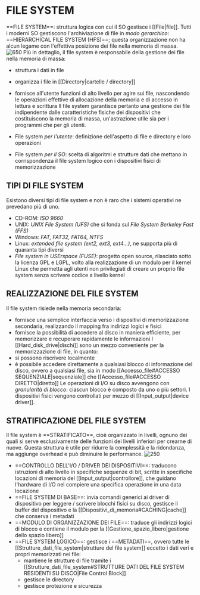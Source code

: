 # FILE SYSTEM
==FILE SYSTEM==: struttura logica con cui il SO gestisce i [[File|file]].
Tutti i moderni SO gestiscono l'archiviazione di file in _modo gerarchico_: ==HIERARCHICAL FILE SYSTEM (HFS)==; questa organizzazione non ha alcun legame con l'effettiva posizione dei file nella memoria di massa.
![650](file_system.png)
Più in dettaglio, il file system è responsabile della gestione dei file nella memoria di massa:
- struttura i dati in file
- organizza i file in [[Directory|cartelle / directory]]
- fornisce all'utente funzioni di alto livello per agire sui file, nascondendo le operazioni effettive di allocazione della memoria e di accesso in lettura e scrittura
Il file system garantisce pertanto una gestione dei file indipendente dalle caratteristiche fisiche dei dispositivi che costituiscono la memoria di massa, un'astrazione utile sia per i programmi che per gli utenti.

- File system _per l'utente_: definizione dell'aspetto di file e directory e loro operazioni
- File system _per il SO_: scelta di algoritmi e strutture dati che mettano in corrispondenza il file system logico con i dispositivi fisici di memorizzazione 

## TIPI DI FILE SYSTEM
Esistono diversi tipi di file system e non è raro che i sistemi operativi ne prevedano più di uno.
- CD-ROM: _ISO 9660_
- UNIX: _UNIX File System (UFS)_ che si fonda sul _File System Berkeley Fast (FFS)_
- Windows: _FAT, FAT32, FAT64, NTFS_
- Linux: _extended file system (ext2, ext3, ext4...)_, ne supporta più di quaranta tipi diversi
- _File system in USErspace (FUSE)_: progetto open source, rilasciato sotto la licenza GPL e LGPL, volto alla realizzazione di un modulo per il kernel Linux che permetta agli utenti non privilegiati di creare un proprio file system senza scrivere codice a livello kernel

## REALIZZAZIONE DEL FILE SYSTEM
Il file system risiede nella memoria secondaria:
- fornisce una semplice interfaccia verso i dispositivi di memorizzazione secondaria, realizzando il mapping fra indirizzi logici e fisici
- fornisce la possibilità di accedere al disco in maniera efficiente, per memorizzare e recuperare rapidamente le informazioni
I [[Hard_disk_drive|dischi]] sono un mezzo conveniente per la memorizzazione di file, in quanto:
- si possono riscrivere localmente
- è possibile accedere direttamente a qualsiasi blocco di informazione del disco, ovvero a qualsiasi file, sia in modo [[Accesso_file#ACCESSO SEQUENZIALE|sequenziale]] che [[Accesso_file#ACCESSO DIRETTO|diretto]]
Le operazioni di I/O su disco avvengono con _granularità di blocco_: ciascun blocco è composto da uno o più settori. I dispositivi fisici vengono controllati per mezzo di [[Input_output|device driver]].

## STRATIFICAZIONE DEL FILE SYSTEM
Il file system è ==STRATIFICATO==, cioè organizzato in livelli, ognuno dei quali si serve esclusivamente delle funzioni dei livelli inferiori per crearne di nuove. Questa struttura è utile per ridurre la complessità e la ridondanza, ma aggiunge overhead e può diminuire le performance.
![250](file_system_strati.png)
- ==CONTROLLO DELL'I/O / DRIVER DEI DISPOSITIVI==: traducono istruzioni di alto livello in specifiche sequenze di bit, scritte in specifiche locazioni di memoria del [[Input_output|controllore]], che guidano l'hardware di I/O nel compiere una specifica operazione in una data locazione
- ==FILE SYSTEM DI BASE==: invia comandi generici ai driver di dispositivo per leggere / scrivere blocchi fisici su disco, gestisce il buffer del dispositivo e la [[Dispositivi_di_memoria#CACHING|cache]] che conserva i metadati
- ==MODULO DI ORGANIZZAZIONE DEI FILE==: traduce gli indirizzi logici di blocco e contiene il modulo per la [[Gestione_spazio_libero|gestione dello spazio libero]]
- ==FILE SYSTEM LOGICO==: gestisce i ==METADATI==, ovvero tutte le [[Strutture_dati_file_system|strutture del file system]] eccetto i dati veri e propri memorizzati nei file:
	- mantiene le strutture di file tramite i [[Strutture_dati_file_system#STRUTTURE DATI DEL FILE SYSTEM RESIDENTI SU DISCO|File Control Block]]
	- gestisce le directory
	- gestisce protezione e sicurezza

